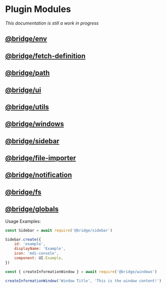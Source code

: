 # Plugin Modules

_This documentation is still a work in progress_

## [@bridge/env](https://github.com/solvedDev/bridge./blob/master/app/renderer/src/plugins/scripts/modules/env.md)

## [@bridge/fetch-definition](https://github.com/solvedDev/bridge./blob/master/app/renderer/src/plugins/scripts/modules/fetchDefinition.md)

## [@bridge/path](https://github.com/solvedDev/bridge./blob/master/app/renderer/src/plugins/scripts/modules/path.md)

## [@bridge/ui](https://github.com/solvedDev/bridge./blob/master/app/renderer/src/plugins/scripts/modules/ui.md)

## [@bridge/utils](https://github.com/solvedDev/bridge./blob/master/app/renderer/src/plugins/scripts/modules/utils.md)

## [@bridge/windows](https://github.com/solvedDev/bridge./blob/master/app/renderer/src/plugins/scripts/modules/windows.md)

## [@bridge/sidebar](https://github.com/solvedDev/bridge./blob/master/app/renderer/src/plugins/scripts/modules/sidebar.md)

## [@bridge/file-importer]()

## [@bridge/notification](https://github.com/solvedDev/bridge./blob/master/app/renderer/src/plugins/scripts/modules/footer.md)

## [@bridge/fs](https://github.com/solvedDev/bridge./blob/master/app/renderer/src/plugins/scripts/modules/fs.md)

## [@bridge/globals](https://github.com/solvedDev/bridge./blob/master/app/renderer/src/plugins/scripts/modules/globals.md)

Usage Examples:

```javascript
const Sidebar = await require('@bridge/sidebar')

Sidebar.create({
	id: 'example',
	displayName: 'Example',
	icon: 'mdi-console',
	component: UI.Example,
})
```

```javascript
const { createInformationWindow } = await require('@bridge/windows')

createInformationWindow('Window Title', 'This is the window content!')
```
